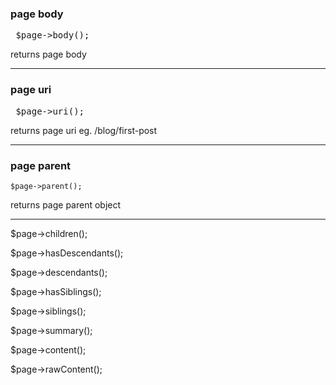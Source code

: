 ### page body

<pre> $page->body(); </pre>

returns page body

---

### page uri

<pre> $page->uri(); </pre>

returns page uri eg. /blog/first-post

---

### page parent

`$page->parent();` 

returns page parent object

---

$page->children();

$page->hasDescendants();

$page->descendants();

$page->hasSiblings();

$page->siblings();



$page->summary();

$page->content();

$page->rawContent();
